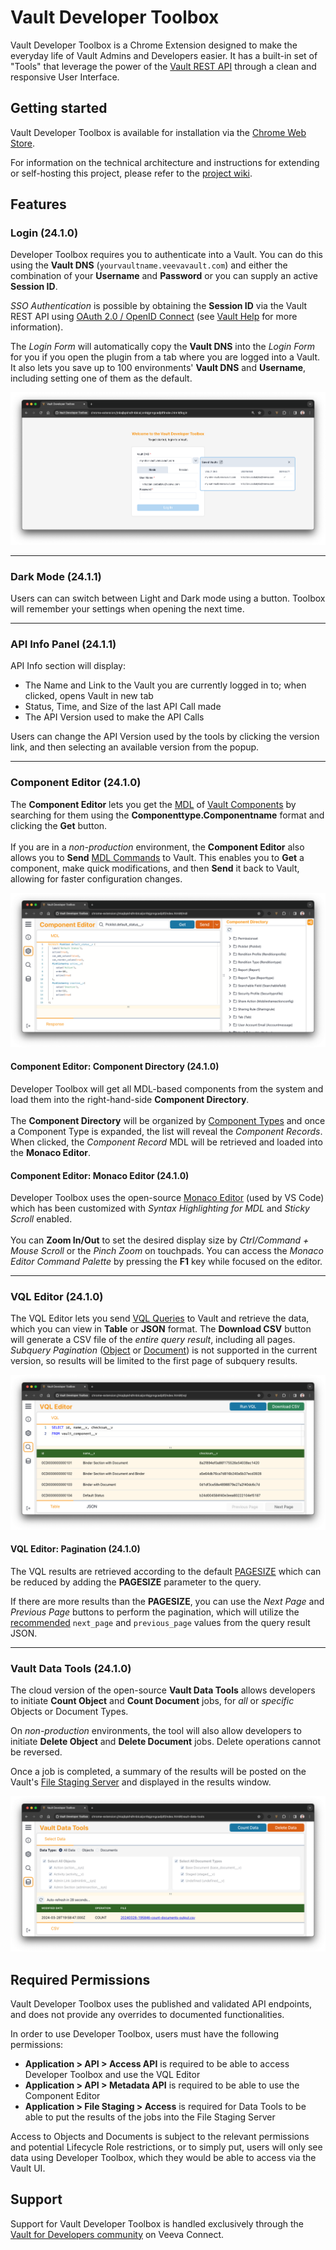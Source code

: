 # Vault Developer Toolbox

Vault Developer Toolbox is a Chrome Extension designed to make the everyday life of Vault Admins and Developers easier. It has a built-in set of "Tools" that leverage the power of the [Vault REST API](https://developer.veevavault.com/docs/) through a clean and responsive User Interface.

## Getting started

Vault Developer Toolbox is available for installation via the [Chrome Web Store](https://chromewebstore.google.com/detail/vault-developer-toolbox/mnhgljfhifhchamigkieeghmcdjaahdg). 

For information on the technical architecture and instructions for extending or self-hosting this project, please refer to the [project wiki](https://github.com/veeva/Vault-Developer-Toolbox/wiki).

## Features

### Login (24.1.0)
Developer Toolbox requires you to authenticate into a Vault. You can do this using the <b>Vault DNS</b> 
(```yourvaultname.veevavault.com```) and either the combination of your <b>Username</b> and <b>Password</b> or you can
supply an active <b>Session ID</b>. 

<i>SSO Authentication</i> is possible by obtaining the <b>Session ID</b> via the Vault 
REST API using [OAuth 2.0 / OpenID Connect](https://developer.veevavault.com/api/23.3/#oauth-2-0-openid-connect) (see 
[Vault Help](https://platform.veevavault.help/en/gr/43329/) for more information).

The <i>Login Form</i> will automatically copy the <b>Vault DNS</b> into the <i>Login Form</i> for you if you open the
plugin from a tab where you are logged into a Vault. It also lets you save up to 100 environments' <b>Vault DNS</b> and
<b>Username</b>, including setting one of them as the default.

![Login.png](uploads%2FLogin.png)

***
### Dark Mode (24.1.1)
Users can can switch between Light and Dark mode using a button. Toolbox will remember your settings when opening the next time.

***
### API Info Panel (24.1.1)
API Info section will display:
- The Name and Link to the Vault you are currently logged in to; when clicked, opens Vault in new tab
- Status, Time, and Size of the last API Call made
- The API Version used to make the API Calls

Users can change the API Version used by the tools by clicking the version link, and then selecting an available version from the popup.

***
### Component Editor (24.1.0)
The <b>Component Editor</b> lets you get the [MDL](https://developer.veevavault.com/mdl/) of [Vault Components](https://developer.veevavault.com/mdl/components/) by searching for them using the <b>Componenttype.Componentname</b> format and clicking the <b>Get</b> button.
</br>
</br>
If you are in a <i>non-production</i> environment, the <b>Component Editor</b> also allows you to <b>Send</b> [MDL Commands](https://developer.veevavault.com/mdl/#mdl-commands-1) to Vault. This enables you to <b>Get</b> a component, make quick modifications, and then <b>Send</b> it back to Vault, allowing for faster configuration changes.

![Component Editor.png](uploads%2FComponent%20Editor.png)

#### Component Editor: Component Directory (24.1.0)
Developer Toolbox will get all MDL-based components from the system and load them into the right-hand-side <b>Component Directory</b>.
</br>
</br>
The <b>Component Directory</b> will be organized by [Component Types](https://developer.veevavault.com/mdl/components/) and once a Component Type is expanded, the list will reveal the <i>Component Records</i>. When clicked, the <i>Component Record</i> MDL will be retrieved and loaded into the <b>Monaco Editor</b>.

#### Component Editor: Monaco Editor (24.1.0)
Developer Toolbox uses the open-source [Monaco Editor](https://microsoft.github.io/monaco-editor/) (used by VS Code) which has been customized with <i>Syntax Highlighting for MDL</i> and <i>Sticky Scroll</i> enabled.
</br>
</br>
You can <b>Zoom In/Out</b> to set the desired display size by <i>Ctrl/Command + Mouse Scroll</i> or the <i>Pinch Zoom</i> on touchpads. You can access the <i>Monaco Editor Command Palette</i> by pressing the <b>F1</b> key while focused on the editor.

***
### VQL Editor (24.1.0)
The VQL Editor lets you send [VQL Queries](https://developer.veevavault.com/vql/) to Vault and retrieve the data, which you can view in <b>Table</b> or <b>JSON</b> format. The <b>Download CSV</b> button will generate a CSV file of the <i>entire query result</i>, including all pages. <i>Subquery Pagination</i> ([Object](https://developer.veevavault.com/vql/#left-outer-join-parent-to-child-1-m") or [Document](https://developer.veevavault.com/vql/#left-outer-join-document-to-product-m-m)) is not supported in the current version, so results will be limited to the first page of subquery results.

![VQL Editor.png](uploads%2FVQL%20Editor.png)

#### VQL Editor: Pagination (24.1.0)
The VQL results are retrieved according to the default [PAGESIZE](https://developer.veevavault.com/vql/#pagesize) which can be reduced by adding the <b>PAGESIZE</b> parameter to the query.
</br>

If there are more results than the <b>PAGESIZE</b>, you can use the <i>Next Page</i> and <i>Previous Page</i> buttons to perform the pagination, which will utilize the [recommended](https://developer.veevavault.com/vql/#paginating-results-1) ```next_page``` and ```previous_page``` values from the query result JSON.
***
### Vault Data Tools (24.1.0)
The cloud version of the open-source <b>Vault Data Tools</b> allows developers to initiate <b>Count Object</b> and <b>Count Document</b> jobs, for <i>all</i> or <i>specific</i> Objects or Document Types.
</br>

On <i>non-production</i> environments, the tool will also allow developers to initiate <b>Delete Object</b> and <b>Delete Document</b> jobs. Delete operations cannot be reversed. 
</br>

Once a job is completed, a summary of the results will be posted on the Vault's [File Staging Server](https://platform.veevavault.help/en/gr/38653/) and displayed in the results window.

![Vault Data Tools.png](uploads%2FVault%20Data%20Tools.png)

## Required Permissions
Vault Developer Toolbox uses the published and validated API endpoints, and does not provide any overrides to documented functionalities.

In order to use Developer Toolbox, users must have the following permissions:
* <b>Application > API > Access API</b> is required to be able to access Developer Toolbox and use the VQL Editor
* <b>Application > API > Metadata API</b> is required to be able to use the Component Editor
* <b>Application > File Staging > Access</b> is required for Data Tools to be able to put the results of the jobs into the File Staging Server

Access to Objects and Documents is subject to the relevant permissions and potential Lifecycle Role restrictions, or to simply put, users will only see data using Developer Toolbox, which they would be able to access via the Vault UI.

## Support
Support for Vault Developer Toolbox is handled exclusively through the [Vault for Developers community](https://veevaconnect.com/communities/ATeJ3k8lgAA/about) on Veeva Connect.
